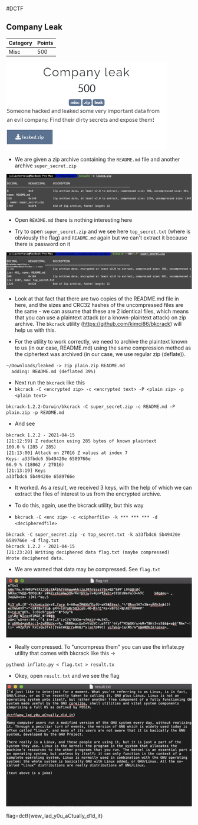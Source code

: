 #DCTF
## Company Leak

Category | Points 
--- | --- 
Misc| 500

![screen](public/crack.png)

- We are given a zip archive containing the `README.md` file and another archive `super_secret.zip`

![screen](public/1.png)

- Open `README.md` there is nothing interesting here

- Try to open `super_secret.zip` and we see here `top_secret.txt` (where is obviously the flag) and `README.md` again
but we can't extract it because there is password on it

![screen](public/2.png)

- Look at that fact that there are two copies of the README.md file in here, and the sizes and CRC32 hashes of the uncompressed files are the same - we can assume that these are 2 identical files, which means that you can use a plaintext attack (or a known-plaintext attack) on zip archive. 
The `bkcrack` utility (https://github.com/kimci86/bkcrack) will help us with this.

- For the utility to work correctly, we need to archive the plaintext known to us (in our case, README.md) using the same compression method as the ciphertext was archived (in our case, we use regular zip (deflate)).

```
~/Downloads/leaked -> zip plain.zip README.md   
  adding: README.md (deflated 39%)
```
- Next run the `bkcrack` like this
- `bkcrack -C <encrypted zip> -c <encrypted text> -P <plain zip> -p <plain text>`

```
bkcrack-1.2.2-Darwin/bkcrack -C super_secret.zip -c README.md -P plain.zip -p README.md
```

- And see 

```
bkcrack 1.2.2 - 2021-04-15
[21:12:59] Z reduction using 285 bytes of known plaintext
100.0 % (285 / 285)
[21:13:00] Attack on 27016 Z values at index 7
Keys: a33fbdc6 5b49420e 6589766e
66.9 % (18062 / 27016)
[21:13:19] Keys
a33fbdc6 5b49420e 6589766e
```

- It worked. As a result, we received 3 keys, with the help of which we can extract the files of interest to us from the encrypted archive.
  
- To do this, again, use the bkcrack utility, but this way
- `bkcrack -C <enc zip> -c <cipherfile> -k *** *** *** -d <decipheredfile>`

```
bkcrack -C super_secret.zip -c top_secret.txt -k a33fbdc6 5b49420e 6589766e -d flag.txt
bkcrack 1.2.2 - 2021-04-15
[21:23:20] Writing deciphered data flag.txt (maybe compressed)
Wrote deciphered data.
```

- We are warned that data may be compressed. See `flag.txt`

![screen](public/decode.png)

- Really compressed. To "uncompress them" you can use the inflate.py utility that comes with bkcrack like this → 

```
python3 inflate.py < flag.txt > result.tx
```

- Okey, open `result.txt` and we see the flag

![screen](public/encode.png)


flag=dctf{wew_lad_y0u_aCtually_d1d_it}